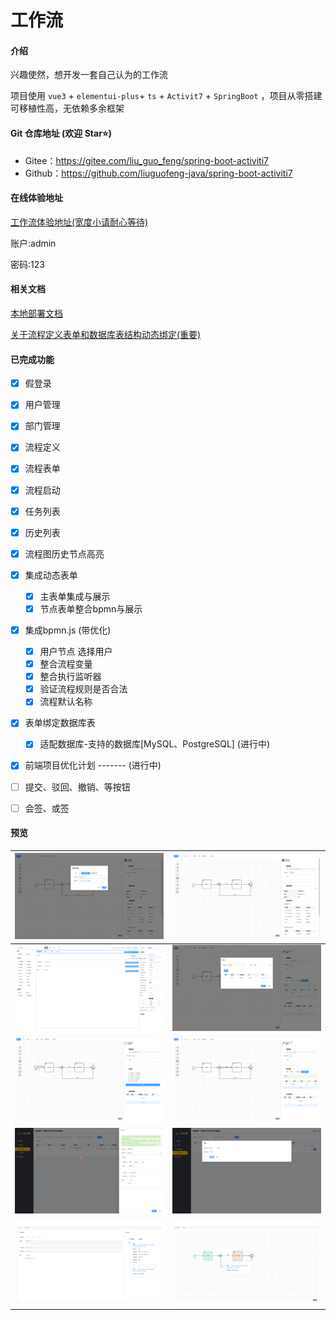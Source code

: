 # 工作流

#### 介绍

兴趣使然，想开发一套自己认为的工作流

项目使用 `vue3` + `elementui-plus`+ `ts` + `Activit7` + `SpringBoot` ，项目从零搭建 可移植性高，无依赖多余框架

#### Git 仓库地址 (欢迎 Star⭐)

- Gitee：https://gitee.com/liu_guo_feng/spring-boot-activiti7
- Github：https://github.com/liuguofeng-java/spring-boot-activiti7

#### 在线体验地址

[工作流体验地址(宽度小请耐心等待)](http://119.3.177.255/)

账户:admin

密码:123

#### 相关文档

[本地部署文档](../document/deploy.md)

[关于流程定义表单和数据库表结构动态绑定(重要)](../document/bpmnDataTable.md)

#### 已完成功能

- [x] 假登录

- [x] 用户管理

- [x] 部门管理

- [x] 流程定义

- [x] 流程表单

- [x] 流程启动

- [x] 任务列表

- [x] 历史列表

- [x] 流程图历史节点高亮

- [x] 集成动态表单
  - [x] 主表单集成与展示
  - [x] 节点表单整合bpmn与展示
  
- [x] 集成bpmn.js (带优化)
  - [x] 用户节点 选择用户
  - [x] 整合流程变量
  - [x] 整合执行监听器
  - [x] 验证流程规则是否合法
  - [x] 流程默认名称
  
- [x] 表单绑定数据库表
  - [x] 适配数据库-支持的数据库[MySQL、PostgreSQL] (进行中)
- [x] 前端项目优化计划 ------- (进行中)
  
- [ ] 提交、驳回、撤销、等按钮

- [ ] 会签、或签


####  预览

| ![](../images/dataTableSetting.png) | ![](../images/bindTable.png)         |
| -------------------------------- | --------------------------------- |
| ![](../images/form.png)             | ![](../images/executionListener.png) |
| ![](../images/mainForm.png)         | ![](../images/condition.png)         |
| ![](../images/start.png)            | ![](../images/approve.png)           |
| ![](../images/log.png)              | ![](../images/flow.png)              |

























